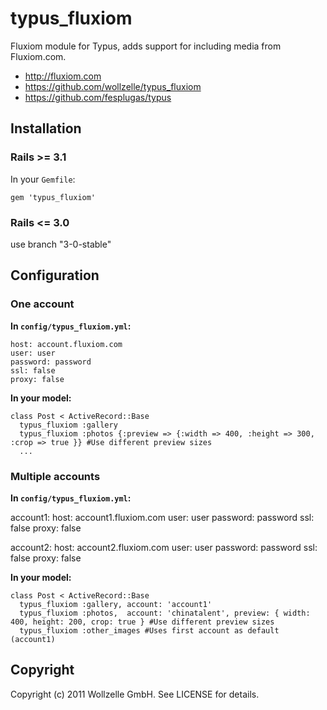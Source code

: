 # typus_fluxiom

Fluxiom module for Typus, adds support for including media from Fluxiom.com.

* http://fluxiom.com
* https://github.com/wollzelle/typus_fluxiom
* https://github.com/fesplugas/typus

## Installation

### Rails >= 3.1

In your `Gemfile`:

    gem 'typus_fluxiom'

### Rails <= 3.0

use branch "3-0-stable"

## Configuration

### One account

**In `config/typus_fluxiom.yml`:**

    host: account.fluxiom.com
    user: user
    password: password
    ssl: false
    proxy: false

**In your model:**

    class Post < ActiveRecord::Base
      typus_fluxiom :gallery
      typus_fluxiom :photos {:preview => {:width => 400, :height => 300, :crop => true }} #Use different preview sizes
      ...

### Multiple accounts

**In `config/typus_fluxiom.yml`:**

  account1:
    host: account1.fluxiom.com
    user: user
    password: password
    ssl: false
    proxy: false

  account2:
    host: account2.fluxiom.com
    user: user
    password: password
    ssl: false
    proxy: false

**In your model:**

    class Post < ActiveRecord::Base
      typus_fluxiom :gallery, account: 'account1'
      typus_fluxiom :photos,  account: 'chinatalent', preview: { width: 400, height: 200, crop: true } #Use different preview sizes
      typus_fluxiom :other_images #Uses first account as default (account1)


## Copyright

Copyright (c) 2011 Wollzelle GmbH. See LICENSE for details.